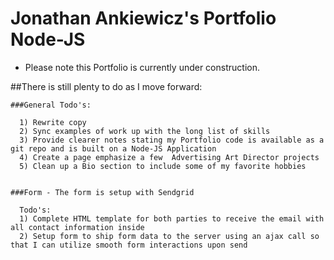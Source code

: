 # Jonathan Ankiewicz's Portfolio Node-JS
* Please note this Portfolio is currently under construction.

##There is still plenty to do as I move forward:

    ###General Todo's:

      1) Rewrite copy
      2) Sync examples of work up with the long list of skills
      3) Provide clearer notes stating my Portfolio code is available as a git repo and is built on a Node-JS Application
      4) Create a page emphasize a few  Advertising Art Director projects
      5) Clean up a Bio section to include some of my favorite hobbies


    ###Form - The form is setup with Sendgrid
    
      Todo's:
      1) Complete HTML template for both parties to receive the email with all contact information inside
      2) Setup form to ship form data to the server using an ajax call so that I can utilize smooth form interactions upon send
